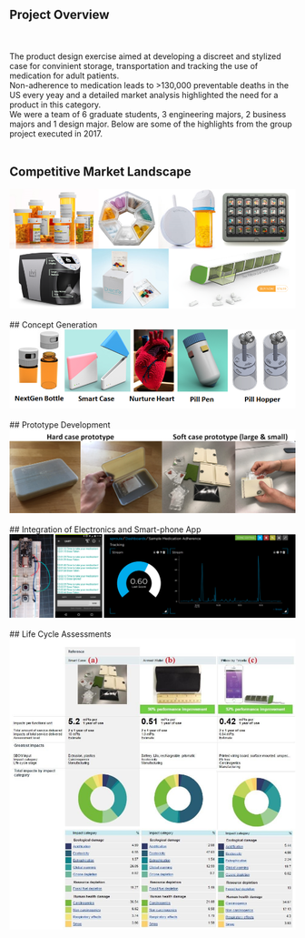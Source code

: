 ## Project Overview
<br><br>
The product design exercise aimed at developing a discreet and stylized case for convinient storage, transportation and tracking the use of medication for adult patients.<br>
Non-adherence to medication leads to >130,000 preventable deaths in the US every yeay and a detailed market analysis highlighted the need for a product in this category.<br>
We were a team of 6 graduate students, 3 engineering majors, 2 business majors and 1 design major. Below are some of the highlights from the group project executed in 2017.
<br><br>
## Competitive Market Landscape<br>
<img src="images/PD2.png?raw=true"/>
<br><br>
## Concept Generation<br>
<img src="images/PD3.png?raw=true"/>
<br><br>
## Prototype Development<br>
<img src="images/PD4.png?raw=true"/>
<br><br>
## Integration of Electronics and Smart-phone App<br>
<img src="images/PD5.png?raw=true"/>
<br><br>
## Life Cycle Assessments<br>
<img src="images/PD6.jpg?raw=true"/>
